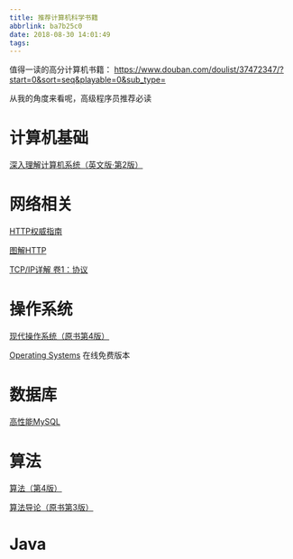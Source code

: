 ```yaml
---
title: 推荐计算机科学书籍
abbrlink: ba7b25c0
date: 2018-08-30 14:01:49
tags:
---
```

值得一读的高分计算机书籍：
https://www.douban.com/doulist/37472347/?start=0&sort=seq&playable=0&sub_type=

从我的角度来看呢，高级程序员推荐必读

# 计算机基础
[深入理解计算机系统（英文版·第2版）](https://book.douban.com/subject/5407246/)

# 网络相关
[HTTP权威指南](https://book.douban.com/subject/10746113/)

[图解HTTP](https://book.douban.com/subject/25863515/)

[TCP/IP详解 卷1：协议](https://book.douban.com/subject/1088054/)

# 操作系统
[现代操作系统（原书第4版）](https://book.douban.com/subject/27096665/)

[Operating Systems](http://pages.cs.wisc.edu/~remzi/OSTEP/#book-chapters) 在线免费版本

# 数据库
[高性能MySQL](https://book.douban.com/subject/23008813/)

# 算法
[算法（第4版）](https://book.douban.com/subject/19952400/)

[算法导论（原书第3版）](https://book.douban.com/subject/20432061/)

# Java

